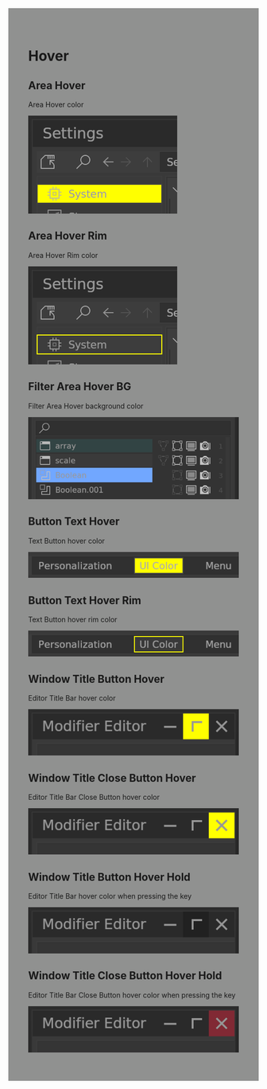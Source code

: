 <div style="background-color: #909190; padding: 40px;">

# **Hover**

## <!--py$r_color_name("box_area_hover")$-->Area Hover<!---->
<!--py$r_color_description("box_area_hover")$-->Area Hover color<!---->
![](./img/menu_box_area_hover.png)

## <!--py$r_color_name("box_area_hover_rim")$-->Area Hover Rim<!---->
<!--py$r_color_description("box_area_hover_rim")$-->Area Hover Rim color<!---->
![](./img/menu_box_area_hover_rim.png)

## <!--py$r_color_name("box_filter_hover_bg")$-->Filter Area Hover BG<!---->
<!--py$r_color_description("box_filter_hover_bg")$-->Filter Area Hover background color<!---->
![](./img/menu_box_filter_hover_bg.png)

## <!--py$r_color_name("box_blfbutton_text_hover")$-->Button Text Hover<!---->
<!--py$r_color_description("box_blfbutton_text_hover")$-->Text Button hover color<!---->
![](./img/menu_box_blfbutton_text_hover.png)

## <!--py$r_color_name("box_blfbutton_text_hover_rim")$-->Button Text Hover Rim<!---->
<!--py$r_color_description("box_blfbutton_text_hover_rim")$-->Text Button hover rim color<!---->
![](./img/menu_box_blfbutton_text_hover_rim.png)

## <!--py$r_color_name("win_title_hover")$-->Window Title Button Hover<!---->
<!--py$r_color_description("win_title_hover")$-->Editor Title Bar hover color<!---->
![](./img/window_win_title_hover.png)

## <!--py$r_color_name("win_title_hover_red")$-->Window Title Close Button Hover<!---->
<!--py$r_color_description("win_title_hover_red")$-->Editor Title Bar Close Button hover color<!---->
![](./img/window_win_title_hover_red.png)

## <!--py$r_color_name("win_title_hover_hold")$-->Window Title Button Hover Hold<!---->
<!--py$r_color_description("win_title_hover_hold")$-->Editor Title Bar hover color when pressing the key<!---->
![](./img/window_win_title_hover_hold.png)

## <!--py$r_color_name("win_title_hover_hold_red")$-->Window Title Close Button Hover Hold<!---->
<!--py$r_color_description("win_title_hover_hold_red")$-->Editor Title Bar Close Button hover color when pressing the key<!---->
![](./img/window_win_title_hover_hold_red.png)
